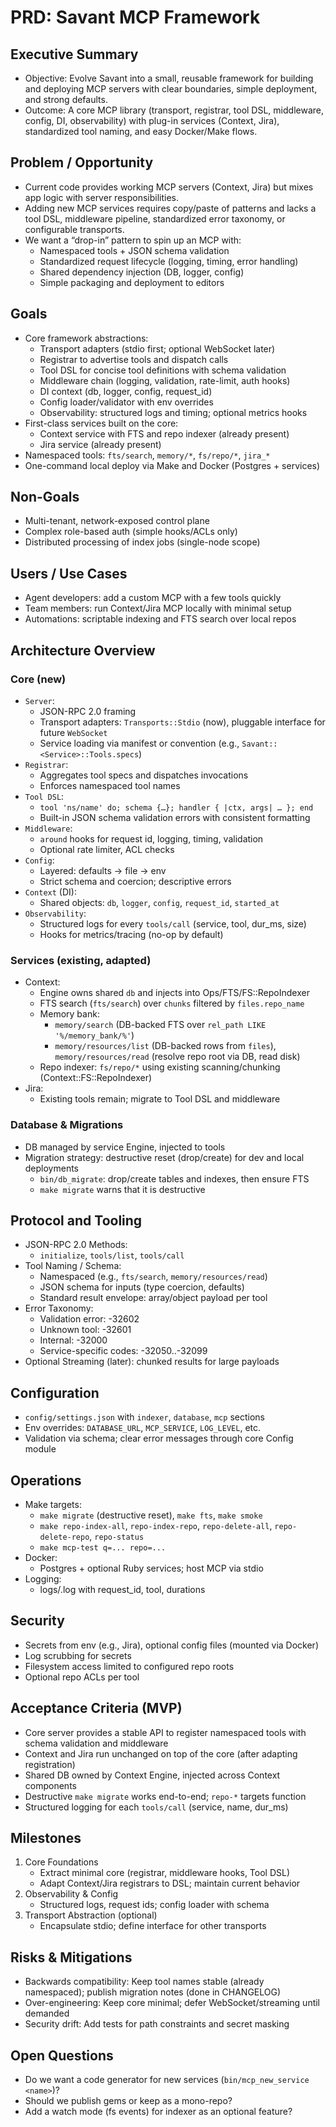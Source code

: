# PRD: Savant MCP Framework

## Executive Summary
- Objective: Evolve Savant into a small, reusable framework for building and deploying MCP servers with clear boundaries, simple deployment, and strong defaults.
- Outcome: A core MCP library (transport, registrar, tool DSL, middleware, config, DI, observability) with plug-in services (Context, Jira), standardized tool naming, and easy Docker/Make flows.

## Problem / Opportunity
- Current code provides working MCP servers (Context, Jira) but mixes app logic with server responsibilities.
- Adding new MCP services requires copy/paste of patterns and lacks a tool DSL, middleware pipeline, standardized error taxonomy, or configurable transports.
- We want a “drop-in” pattern to spin up an MCP with:
  - Namespaced tools + JSON schema validation
  - Standardized request lifecycle (logging, timing, error handling)
  - Shared dependency injection (DB, logger, config)
  - Simple packaging and deployment to editors

## Goals
- Core framework abstractions:
  - Transport adapters (stdio first; optional WebSocket later)
  - Registrar to advertise tools and dispatch calls
  - Tool DSL for concise tool definitions with schema validation
  - Middleware chain (logging, validation, rate-limit, auth hooks)
  - DI context (db, logger, config, request_id)
  - Config loader/validator with env overrides
  - Observability: structured logs and timing; optional metrics hooks
- First-class services built on the core:
  - Context service with FTS and repo indexer (already present)
  - Jira service (already present)
- Namespaced tools: `fts/search`, `memory/*`, `fs/repo/*`, `jira_*`
- One-command local deploy via Make and Docker (Postgres + services)

## Non-Goals
- Multi-tenant, network-exposed control plane
- Complex role-based auth (simple hooks/ACLs only)
- Distributed processing of index jobs (single-node scope)

## Users / Use Cases
- Agent developers: add a custom MCP with a few tools quickly
- Team members: run Context/Jira MCP locally with minimal setup
- Automations: scriptable indexing and FTS search over local repos

## Architecture Overview

### Core (new)
- `Server`:
  - JSON-RPC 2.0 framing
  - Transport adapters: `Transports::Stdio` (now), pluggable interface for future `WebSocket`
  - Service loading via manifest or convention (e.g., `Savant::<Service>::Tools.specs`)
- `Registrar`:
  - Aggregates tool specs and dispatches invocations
  - Enforces namespaced tool names
- `Tool DSL`:
  - `tool 'ns/name' do; schema {…}; handler { |ctx, args| … }; end`
  - Built-in JSON schema validation errors with consistent formatting
- `Middleware`:
  - `around` hooks for request id, logging, timing, validation
  - Optional rate limiter, ACL checks
- `Config`:
  - Layered: defaults → file → env
  - Strict schema and coercion; descriptive errors
- `Context` (DI):
  - Shared objects: `db`, `logger`, `config`, `request_id`, `started_at`
- `Observability`:
  - Structured logs for every `tools/call` (service, tool, dur_ms, size)
  - Hooks for metrics/tracing (no-op by default)

### Services (existing, adapted)
- Context:
  - Engine owns shared `db` and injects into Ops/FTS/FS::RepoIndexer
  - FTS search (`fts/search`) over `chunks` filtered by `files.repo_name`
  - Memory bank:
    - `memory/search` (DB-backed FTS over `rel_path LIKE '%/memory_bank/%'`)
    - `memory/resources/list` (DB-backed rows from `files`), `memory/resources/read` (resolve repo root via DB, read disk)
  - Repo indexer: `fs/repo/*` using existing scanning/chunking (Context::FS::RepoIndexer)
- Jira:
  - Existing tools remain; migrate to Tool DSL and middleware

### Database & Migrations
- DB managed by service Engine, injected to tools
- Migration strategy: destructive reset (drop/create) for dev and local deployments
  - `bin/db_migrate`: drop/create tables and indexes, then ensure FTS
  - `make migrate` warns that it is destructive

## Protocol and Tooling
- JSON-RPC 2.0 Methods:
  - `initialize`, `tools/list`, `tools/call`
- Tool Naming / Schema:
  - Namespaced (e.g., `fts/search`, `memory/resources/read`)
  - JSON schema for inputs (type coercion, defaults)
  - Standard result envelope: array/object payload per tool
- Error Taxonomy:
  - Validation error: -32602
  - Unknown tool: -32601
  - Internal: -32000
  - Service-specific codes: -32050..-32099
- Optional Streaming (later): chunked results for large payloads

## Configuration
- `config/settings.json` with `indexer`, `database`, `mcp` sections
- Env overrides: `DATABASE_URL`, `MCP_SERVICE`, `LOG_LEVEL`, etc.
- Validation via schema; clear error messages through core Config module

## Operations
- Make targets:
  - `make migrate` (destructive reset), `make fts`, `make smoke`
  - `make repo-index-all`, `repo-index-repo`, `repo-delete-all`, `repo-delete-repo`, `repo-status`
  - `make mcp-test q=... repo=...`
- Docker:
  - Postgres + optional Ruby services; host MCP via stdio
- Logging:
  - logs/<service>.log with request_id, tool, durations

## Security
- Secrets from env (e.g., Jira), optional config files (mounted via Docker)
- Log scrubbing for secrets
- Filesystem access limited to configured repo roots
- Optional repo ACLs per tool

## Acceptance Criteria (MVP)
- Core server provides a stable API to register namespaced tools with schema validation and middleware
- Context and Jira run unchanged on top of the core (after adapting registration)
- Shared DB owned by Context Engine, injected across Context components
- Destructive `make migrate` works end-to-end; `repo-*` targets function
- Structured logging for each `tools/call` (service, name, dur_ms)

## Milestones
1) Core Foundations
   - Extract minimal core (registrar, middleware hooks, Tool DSL)
   - Adapt Context/Jira registrars to DSL; maintain current behavior
2) Observability & Config
   - Structured logs, request ids; config loader with schema
3) Transport Abstraction (optional)
   - Encapsulate stdio; define interface for other transports

## Risks & Mitigations
- Backwards compatibility: Keep tool names stable (already namespaced); publish migration notes (done in CHANGELOG)
- Over-engineering: Keep core minimal; defer WebSocket/streaming until demanded
- Security drift: Add tests for path constraints and secret masking

## Open Questions
- Do we want a code generator for new services (`bin/mcp_new_service <name>`)?
- Should we publish gems or keep as a mono-repo?
- Add a watch mode (fs events) for indexer as an optional feature?

